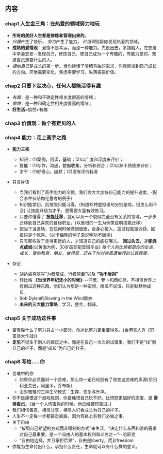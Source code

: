 ##  内容

###  chap1 人生金三角：在热爱的领域努力地玩
+ **所有的美好人生都是修炼和管理出来的**。
+ *兴趣*产生了快乐， *努力*产生了能力， *价值观*则帮你发现热爱的领域。
+ **成熟的爱情观**：爱情不是幸运，而是一种能力。先走出去，多接触人，在恋爱中学会恋爱--发现自己，修炼自己，使自己成为一个有趣的，有能力爱的，知道自己想要什么的人。
+ *接纳自己*是成长的第一步。当你读懂了情绪背后的需求，你就能找到自己成长的方向。厌倦需要变化，焦虑需要学习，失落需要价值。

###  chap2 只要下定决心，任何人都能活得有趣
+ *有趣*：是一种和不确定性相关度很高的情绪；
+ *愉悦*：是一种和确定性相关度很高的情绪；
+ **好生活**=愉悦+有趣


###  chap3 价值观：做个有定见的人

###  chap4 能力：走上高手之路
+ **能力三核**
	+ 知识：(1)案例，阅读，基础；(2)以广度和深度来评价；
	+ 技能：(1)写作，沟通，数据收集，分析和综合；(2)以熟不熟练来评价；
	+ 才干：(1)好奇心，幽默；(2)没有评价标准

+ 只言片语
	+ 当我们看到了高手能力的全貌，我们会大大加快自己能力的提升速度。{配合李仲伙结构化思考的例子}
	+ 知识能学到，而技能只能习得。{知道12种虚拟语句分别是啥，但怎么用不会} 让技能升级为才干，更需要大量有效练习。
	+ 只要你懂得了 **技能迁移**，就可以从一个貌似完全没有关系的领域，一步步迁移到自己喜欢的目标职业。{以里根的一生为例来说明技能迁移}
	+ 把当下当道场，在任何时候做到极致，全身心投入，这过程就是收获，回报只是个惊喜。{以卡梅隆的例子来说明功不唐捐}
	+ 只有那些敢于走得更远的人，才知道自己的底在哪儿。 **回过头去，才能连点成线**{以黄渤为例，30岁高职配音班毕业} *每个人的优势都是你的生活，成长，受的教育，朋友，世界观，还在于你对待周遭世界的认真程度。*

+ 杂记
	+ 胡适最喜欢写“为者常成，行者常至”以及 **“功不唐捐”**
	+ 舒比格 **《当世界年纪还小的时候》**--洋葱，萝卜和西红柿，不相信世界上有南瓜这种东西。他们认为那是一种空想，南瓜不说话，只是默默地成长。
	+ Bob Dylan的Blowing in the Wind歌曲
	+ **未来的三大能力策略**：学习，整合，翻译。

###  chap5 关于成功这件事
+ 富贵靠什么？努力只占一小部分，命运比努力更重要得多。{香港真人秀《穷富翁大作战》}
+ **定见**不诞生于别人的建议之中，而是在自己一次次的试错里。我们不是“找”到自己的样子，而是“成长”为自己的样子。


###  chap8 写给.....你
+ 苦难中的你
	+ 如果你必须面对一个苦难，那么你一定已经拥有了改变这苦难的资源{尼日利亚艾巴，阿里木，乔布斯}
	+ 面对苦难的三种生命模式：生存，恢复与升华。
+ 你不是痛恨这个游戏规则，你是痛恨自己玩不好。比愤怒更加好的态度，是 **善待自己**。{当一个人伤害你的时候，他已经被伤害过。}
+ 我们相信善意，相信分享，相信人们会成长为自己的样子。
+ 人生不一定每一步都要走直路，因为弯路上有我们必做之事。
+ 关于自由
	+ “按照自己希望的方式而非强制的方式”来生活，“决定什么东西和谁的需求对自己最重要，是一个自由人的基本权利和义务之一”--哈耶克
	+ “自由地选择，并且承担后果”，自由是liberty，而非freedom
+ 你能为生命付出什么，承担什么责任，生命就可以有什么样的意义。


